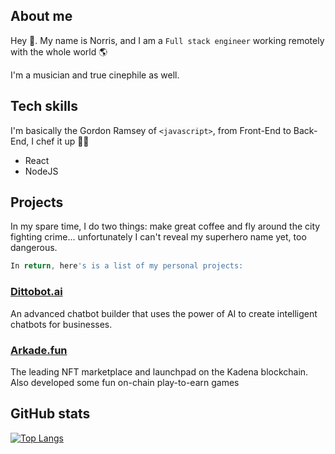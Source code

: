 ## About me
Hey 👋. My name is Norris, and I am a `Full stack engineer` working remotely with the whole world 🌎

I'm a musician and true cinephile as well.

## Tech skills
I'm basically the Gordon Ramsey of `<javascript>`, from Front-End to Back-End, I chef it up 👨‍🍳

- React
- NodeJS

## Projects
In my spare time, I do two things: make great coffee and fly around the city fighting crime... unfortunately I can't reveal my superhero name yet, too dangerous.

```javascript
In return, here's is a list of my personal projects:
```

### [Dittobot.ai](https://dittobot.ai)
An advanced chatbot builder that uses the power of AI to create intelligent chatbots for businesses.

### [Arkade.fun](https://arkade.fun)
The leading NFT marketplace and launchpad on the Kadena blockchain. Also developed some fun on-chain play-to-earn games


## GitHub stats
[![Top Langs](https://github-readme-stats.vercel.app/api/top-langs/?username=norrischebl&layout=compact)](https://github.com/norrischebl/github-readme-stats)
